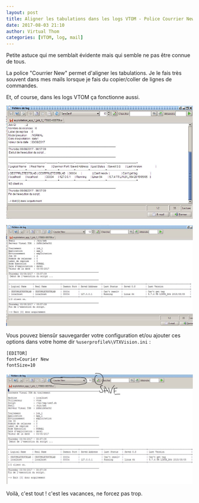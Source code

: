 ```yaml
---
layout: post
title: Aligner les tabulations dans les logs VTOM - Police Courrier New
date: 2017-08-03 21:10
author: Virtual Thom
categories: [VTOM, log, mail]
---
```


Petite astuce qui me semblait évidente mais qui semble ne pas être connue de tous. 

La police "Courrier New" permet d'aligner les tabulations. Je le fais très souvent dans mes mails lorsque je fais du copier/coller de lignes de commandes.

Et, of course, dans les logs VTOM ça fonctionne aussi.

![Logs VTOM police par defaut](/wp-content/uploads/vtmachine_policepardefaut.jpg)

![Logs VTOM Courrier New](/wp-content/uploads/vtmachine_courrier_new.jpg)

Vous pouvez biensûr sauvegarder votre configuration et/ou ajouter ces options dans votre home dir `%userprofile%\VTXVision.ini` :

```
[EDITOR]
font=Courier New
fontSize=10
```

![Logs VTOM save config log](/wp-content/uploads/vtmachine_save_config_log.jpg)

Voilà, c'est tout ! c'est les vacances, ne forcez pas trop.
